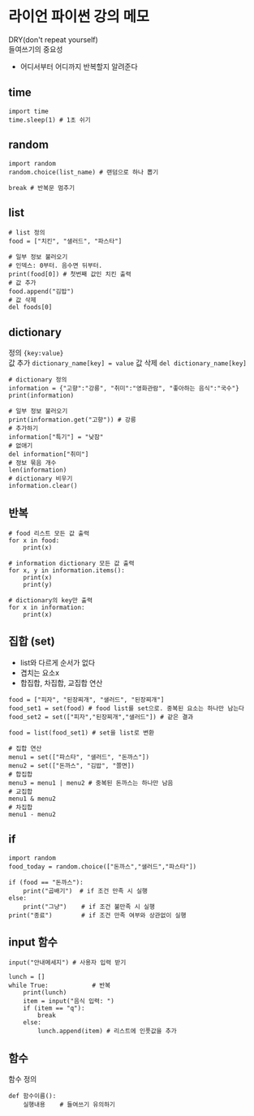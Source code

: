 # 라이언 파이썬 강의 메모  

DRY(don't repeat yourself)  
들여쓰기의 중요성  
- 어디서부터 어디까지 반복할지 알려준다  

## time
```
import time
time.sleep(1) # 1초 쉬기
```
## random
```
import random
random.choice(list_name) # 랜덤으로 하나 뽑기 
```

`break # 반복문 멈추기`


## list
```
# list 정의
food = ["치킨", "샐러드", "파스타"] 

# 일부 정보 불러오기 
# 인덱스: 0부터. 음수면 뒤부터. 
print(food[0]) # 첫번째 값인 치킨 출력
# 값 추가
food.append("김밥")
# 값 삭제
del foods[0]
```

## dictionary  
정의 `{key:value}`  
값 추가 `dictionary_name[key] = value`
값 삭제 `del dictionary_name[key]`  

```
# dictionary 정의
information = {"고향":"강릉", "취미":"영화관람", "좋아하는 음식":"국수"}
print(information)

# 일부 정보 불러오기 
print(information.get("고향")) # 강릉
# 추가하기 
information["특기"] = "낮잠"
# 없애기
del information["취미"]
# 정보 묶음 개수
len(information)
# dictionary 비우기 
information.clear()
```
## 반복  
```
# food 리스트 모든 값 출력 
for x in food:
    print(x)

# information dictionary 모든 값 출력 
for x, y in information.items():
    print(x)
    print(y)

# dictionary의 key만 출력 
for x in information:
    print(x)
```  

## 집합 (set)  
- list와 다르게 순서가 없다  
- 겹치는 요소x 
- 합집합, 차집합, 교집합 연산   

```
food = ["피자", "된장찌개", "샐러드", "된장찌개"]
food_set1 = set(food) # food list를 set으로. 중복된 요소는 하나만 남는다  
food_set2 = set(["피자","된장찌개","샐러드"]) # 같은 결과

food = list(food_set1) # set을 list로 변환 
```  

```
# 집합 연산
menu1 = set(["파스타", "샐러드", "돈까스"])
menu2 = set(["돈까스", "김밥", "쫄면])
# 합집합
menu3 = menu1 | menu2 # 중복된 돈까스는 하나만 남음
# 교집합  
menu1 & menu2
# 차집합
menu1 - menu2 
```

## if  
```
import random
food_today = random.choice(["돈까스","샐러드","파스타"])

if (food == "돈까스"):
    print("곱배기")  # if 조건 만족 시 실행
else:
    print("그냥")    # if 조건 불만족 시 실행 
print("종료")        # if 조건 만족 여부와 상관없이 실행
```

## input 함수
`input("안내메세지") # 사용자 입력 받기`  
```
lunch = []
while True:            # 반복 
    print(lunch)
    item = input("음식 입력: ")
    if (item == "q"):
        break
    else: 
        lunch.append(item) # 리스트에 인풋값을 추가 
```

## 함수  
함수 정의
```
def 함수이름():
    실행내용    # 들여쓰기 유의하기 
```
